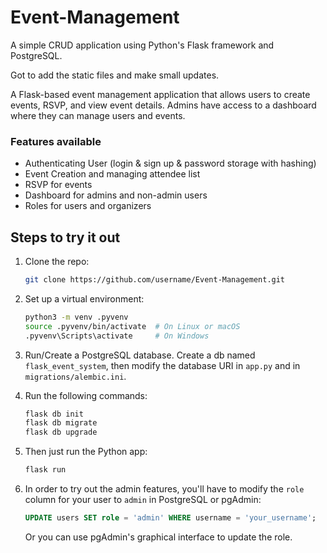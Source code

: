 # Event-Management
A simple CRUD application using Python's Flask framework and PostgreSQL.

Got to add the static files and make small updates.

A Flask-based event management application that allows users to create events, RSVP, and view event details. Admins have access to a dashboard where they can manage users and events.

### Features available
- Authenticating User (login & sign up & password storage with hashing)
- Event Creation and managing attendee list
- RSVP for events
- Dashboard for admins and non-admin users
- Roles for users and organizers

## Steps to try it out

1. Clone the repo:

    ```bash
    git clone https://github.com/username/Event-Management.git
    ```

2. Set up a virtual environment:

    ```bash
    python3 -m venv .pyvenv
    source .pyvenv/bin/activate  # On Linux or macOS
    .pyvenv\Scripts\activate     # On Windows
    ```

3. Run/Create a PostgreSQL database. Create a db named `flask_event_system`, then modify the database URI in `app.py` and in `migrations/alembic.ini`.

4. Run the following commands:

    ```bash
    flask db init
    flask db migrate
    flask db upgrade
    ```

5. Then just run the Python app:

    ```bash
    flask run
    ```

6. In order to try out the admin features, you'll have to modify the `role` column for your user to `admin` in PostgreSQL or pgAdmin:

    ```sql
    UPDATE users SET role = 'admin' WHERE username = 'your_username';
    ```

    Or you can use pgAdmin's graphical interface to update the role.

